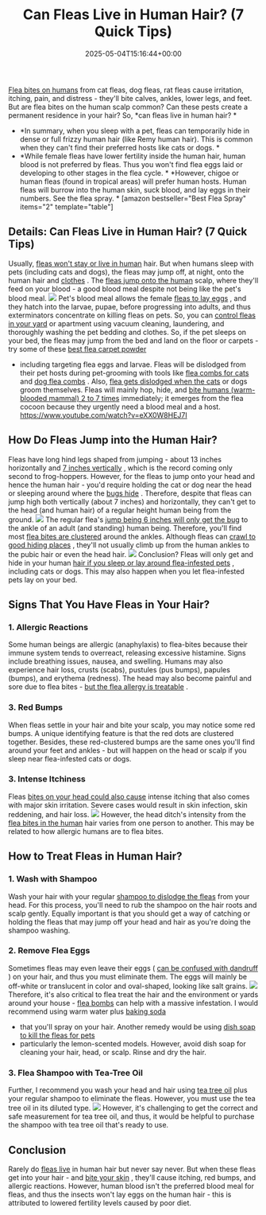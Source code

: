 ﻿---
layout: post
title: Can Fleas Live in Human Hair? (7 Quick Tips)
date: '2025-05-04T15:16:44+00:00'
categories:
- Fleas
- Guide
tags: []
slug: /can-fleas-live-in-human-hair/
lastmod: 2025-05-07T12:21:26+03:00
---

[Flea bites on humans](https://pestpolicy.com/do-fleas-bite-humans/)
from cat fleas, dog fleas, rat fleas cause irritation, itching, pain, and distress - they'll bite calves, ankles, lower legs, and feet.
But are flea bites on the human scalp common? Can these pests create a permanent residence in your hair? So,
*can fleas live in human hair? *
- *In summary, when you sleep with a pet, fleas can temporarily hide in dense or full frizzy human hair (like Remy human hair). This is common when they can't find their preferred hosts like cats or dogs. *
- *While female fleas have lower fertility inside the human hair, human blood is not preferred by fleas. Thus you won't find flea eggs laid or developing to other stages in the flea cycle. *
*However, chigoe or human fleas (found in tropical areas) will prefer human hosts. Human fleas will burrow into the human skin, suck blood, and lay eggs in their numbers. See the flea spray. *
[amazon bestseller="Best Flea Spray" items="2" template="table"]
## Details: Can Fleas Live in Human Hair? (7 Quick Tips)
Usually,
[fleas won't stay or live in human](https://pestpolicy.com/how-long-do-fleas-live-on-humans/)
hair. But when humans sleep with pets (including cats and dogs), the fleas may jump off, at night, onto the human hair and
[clothes](https://pestpolicy.com/can-fleas-live-on-clothes/)
.
The
[fleas jump onto the human](https://pestpolicy.com/flea-repellent-for-humans/)
scalp, where they'll feed on your blood - a good blood meal despite not being like the pet's blood meal.
![](/assets/img/12/Pest-Control.jpg)
Pet's blood meal allows the female
[fleas to lay eggs](https://pestpolicy.com/does-the-dryer-kill-fleas/)
, and they hatch into the larvae, pupae, before progressing into adults, and thus exterminators concentrate on killing fleas on pets.
So, you can
[control fleas in your yard](https://pestpolicy.com/best-flea-spray-for-yard/)
or apartment using vacuum cleaning, laundering, and thoroughly washing the pet bedding and clothes.
So, if the pet sleeps on your bed, the fleas may jump from the bed and land on the floor or carpets - try some of these
[best flea carpet powder](https://pestpolicy.com/best-flea-carpet-powder/)
- including targeting flea eggs and larvae.
Fleas will be dislodged from their pet hosts during pet-grooming with tools like
[flea combs for cats](https://pestpolicy.com/best-flea-comb-for-cats/)
and
[dog flea combs](https://pestpolicy.com/best-flea-combs-for-dogs/)
. Also,
[flea gets dislodged when the cats](https://pestpolicy.com/best-flea-treatment-for-cats/)
or dogs groom themselves.
Fleas will mainly hop, hide, and
[bite humans (warm-blooded mammal) 2 to 7 times](http://ijpa.tums.ac.ir/index.php/ijpa/article/view/61)
immediately; it emerges from the flea cocoon because they urgently need a blood meal and a host.
https://www.youtube.com/watch?v=eXX0W8HEJ7I
## How Do Fleas Jump into the Human Hair?
Fleas have long hind legs shaped from jumping - about 13 inches horizontally and
[7 inches vertically](https://www.ncbi.nlm.nih.gov/pubmed/10962162)
, which is the record coming only second to frog-hoppers.
However, for the fleas to jump onto your head and hence the human hair - you'd require holding the cat or dog near the head or sleeping around where the
[bugs hide](https://pestpolicy.com/where-do-bed-bugs-hide/)
.
Therefore, despite that fleas can jump high both vertically (about 7 inches) and horizontally, they can't get to the head (and human hair) of a regular height human being from the ground.
![](/assets/img/12/Pest-Control.jpg)
The regular flea's
[jump being 6 inches will only get the bug](https://pestpolicy.com/do-bed-bugs-jump/)
to the ankle of an adult (and standing) human being. Therefore, you'll find most
[flea bites are clustered](https://pestpolicy.com/flea-bites-vs-bed-bug-bites/)
around the ankles.
Although fleas can
[crawl to good hiding places](https://www.jstor.org/stable/24923246?seq=1#page_scan_tab_contents)
, they'll not usually climb up from the human ankles to the pubic hair or even the head hair.
![](/assets/img/12/Pest-Control.jpg)
Conclusion? Fleas will only get and hide in your human
[hair if you sleep or lay around flea-infested pets](https://pestpolicy.com/best-cordless-vacuum-for-pet-hair/)
, including cats or dogs. This may also happen when you let flea-infested pets lay on your bed.
## Signs That You Have Fleas in Your Hair?
### 1. Allergic Reactions
Some human beings are allergic (anaphylaxis) to flea-bites because their immune system tends to overreact, releasing excessive histamine. Signs include breathing issues, nausea, and swelling.
Humans may also experience hair loss, crusts (scabs), pustules (pus bumps), papules (bumps), and erythema (redness). The head may also become painful and sore due to flea bites -
[but the flea allergy is treatable](https://www.banfield.com/pet-healthcare/additional-resources/article-library/parasites/fleas/flea-allergy-dermatitis-treatment-options)
.
### 3. Red Bumps
When fleas settle in your hair and bite your scalp, you may notice some red bumps. A unique identifying feature is that the red dots are clustered together.
Besides, these red-clustered bumps are the same ones you'll find around your feet and ankles - but will happen on the head or scalp if you sleep near flea-infested cats or dogs.
### 3. Intense Itchiness
Fleas
[bites on your head could also cause](https://pestpolicy.com/spider-bite-vs-mosquito-bite/)
intense itching that also comes with major skin irritation. Severe cases would result in skin infection, skin reddening, and hair loss.
![](/assets/img/12/Pest-Control.jpg)
However, the head ditch's intensity from the
[flea bites in the human](https://pestpolicy.com/do-fleas-stay-on-humans/)
hair varies from one person to another. This may be related to how allergic humans are to flea bites.
## How to Treat Fleas in Human Hair?
### 1. Wash with Shampoo
Wash your hair with your regular
[shampoo to dislodge the fleas](https://pestpolicy.com/best-flea-shampoo-for-dogs/)
from your head. For this process, you'll need to rub the shampoo on the hair roots and scalp gently.
Equally important is that you should get a way of catching or holding the fleas that may jump off your head and hair as you're doing the shampoo washing.
### 2. Remove Flea Eggs
Sometimes fleas may even leave their eggs (
[can be confused with dandruff](https://pestpolicy.com/flea-eggs-vs-dandruff/)
) on your hair, and thus you must eliminate them. The eggs will mainly be off-white or translucent in color and oval-shaped, looking like salt grains.
![](/assets/img/12/Pest-Control.jpg)
Therefore, it's also critical to flea treat the hair and the environment or yards around your house -
[flea bombs](https://pestpolicy.com/best-fogger-for-fleas/)
can help with a massive infestation.
I would recommend using warm water plus
[baking soda](https://pestpolicy.com/does-baking-soda-kill-fleas/)
- that you'll spray on your hair.
Another remedy would be using
[dish soap to kill the fleas for pets](https://pestpolicy.com/dawn-dish-soap-for-fleas/)
- particularly the lemon-scented models. However, avoid dish soap for cleaning your hair, head, or scalp. Rinse and dry the hair.
### 3. Flea Shampoo with Tea-Tree Oil
Further, I recommend you wash your head and hair using
[tea tree oil](https://pestpolicy.com/tea-tree-oil-for-bed-bugs/)
plus your regular shampoo to eliminate the fleas. However, you must use the tea tree oil in its diluted type.
![](/assets/img/12/Pest-Control.jpg)
However, it's challenging to get the correct and safe measurement for tea tree oil, and thus, it would be helpful to purchase the shampoo with tea tree oil that's ready to use.
## Conclusion
Rarely do
[fleas live](https://pestpolicy.com/where-do-fleas-live/)
in human hair but never say never. But when these fleas get into your hair - and
[bite your skin](https://pestpolicy.com/can-bed-bugs-live-in-your-skin/)
, they'll cause itching, red bumps, and allergic reactions.
However, human blood isn't the preferred blood meal for fleas, and thus the insects won't lay eggs on the human hair - this is attributed to lowered fertility levels caused by poor diet.